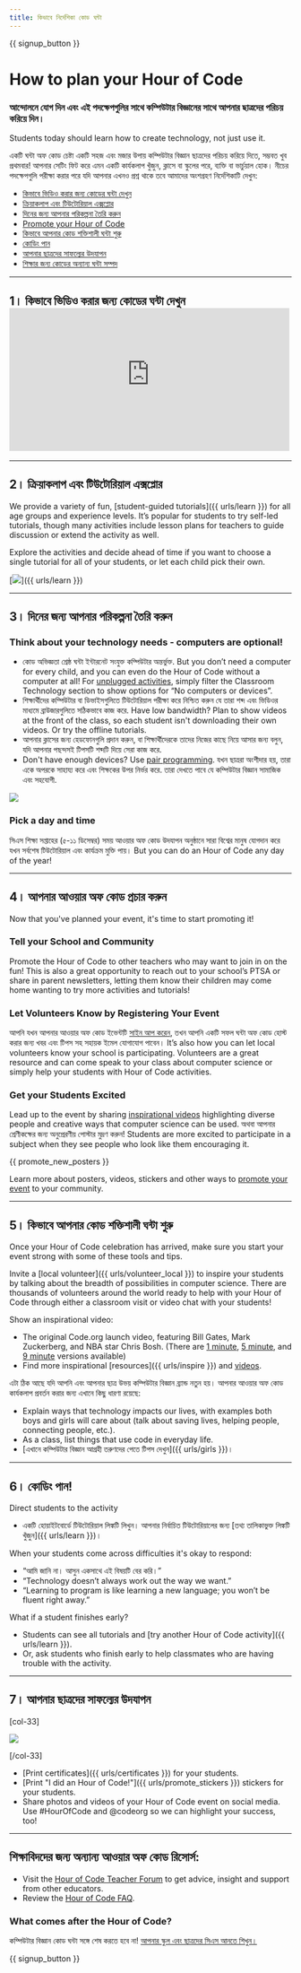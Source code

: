 ```yaml
---
title: কিভাবে নির্দেশিকা কোড ঘন্টা
---
```


{{ signup_button }}

# How to plan your Hour of Code

### আন্দোলনে যোগ দিন এবং এই পদক্ষেপগুলির সাথে কম্পিউটার বিজ্ঞানের সাথে আপনার ছাত্রদের পরিচয় করিয়ে দিন।

Students today should learn how to create technology, not just use it.

একটি ঘন্টা অফ কোড চেষ্টা একটি সহজ এবং মজার উপায় কম্পিউটার বিজ্ঞান ছাত্রদের পরিচয় করিয়ে দিতে, সম্ভবত খুব প্রথমবার! আপনার সেটিং ফিট করে এমন একটি কার্যকলাপ খুঁজুন, ক্লাসে বা স্কুলের পরে, ব্যক্তি বা ভার্চুয়াল হোক। নীচের পদক্ষেপগুলি পরীক্ষা</a> করার পরে যদি আপনার এখনও প্রশ্ন থাকে তবে আমাদের অংশগ্রহণ নির্দেশিকাটি দেখুন:</p> 

- [কিভাবে ভিডিও করার জন্য কোডের ঘন্টা দেখুন](#how-to-video)
- [ক্রিয়াকলাপ এবং টিউটোরিয়াল এক্সপ্লোর](#explore-activities)
- [দিনের জন্য আপনার পরিকল্পনা তৈরি করুন](#create-your-plan)
- [Promote your Hour of Code](#promote-your-hour)
- [কিভাবে আপনার কোড শক্তিশালী ঘন্টা শুরু](#how-to-start)
- [কোডিং পান](#code)
- [আপনার ছাত্রদের সাফল্যের উদযাপন](#celebrate)
- [শিক্ষার জন্য কোডের অন্যান্য ঘন্টা সম্পদ](#other-resources)

* * *

<a id="how-to-video"></a>

## 1। কিভাবে ভিডিও করার জন্য কোডের ঘন্টা দেখুন <iframe width="500" height="255" src="https://www.youtube-nocookie.com/embed/SrnvvWDm73k" frameborder="0" allowfullscreen></iframe> 

* * *

<a id="explore-activities"></a>

## 2। ক্রিয়াকলাপ এবং টিউটোরিয়াল এক্সপ্লোর

We provide a variety of fun, [student-guided tutorials]({{ urls/learn }}) for all age groups and experience levels. It’s popular for students to try self-led tutorials, though many activities include lesson plans for teachers to guide discussion or extend the activity as well.

Explore the activities and decide ahead of time if you want to choose a single tutorial for all of your students, or let each child pick their own.

[![](/images/tutorials.png)]({{ urls/learn }})

* * *

<a id="create-your-plan"></a>

## 3। দিনের জন্য আপনার পরিকল্পনা তৈরি করুন

### Think about your technology needs - computers are optional!

- কোড অভিজ্ঞতা শ্রেষ্ঠ ঘন্টা ইন্টারনেট সংযুক্ত কম্পিউটার অন্তর্ভুক্ত. But you don’t need a computer for every child, and you can even do the Hour of Code without a computer at all! For [unplugged activities](/learn), simply filter the Classroom Technology section to show options for “No computers or devices”.
- শিক্ষার্থীদের কম্পিউটার বা ডিভাইসগুলিতে টিউটোরিয়াল পরীক্ষা করে নিশ্চিত করুন যে তারা শব্দ এবং ভিডিওর মাধ্যমে ব্রাউজারগুলিতে সঠিকভাবে কাজ করে. Have low bandwidth? Plan to show videos at the front of the class, so each student isn't downloading their own videos. Or try the offline tutorials.
- আপনার ক্লাসের জন্য হেডফোনগুলি প্রদান করুন, বা শিক্ষার্থীদেরকে তাদের নিজের কাছে নিয়ে আসার জন্য বলুন, যদি আপনার পছন্দসই টিপসটি শব্দটি দিয়ে সেরা কাজ করে.
- Don't have enough devices? Use [pair programming](https://www.youtube.com/watch?v=vgkahOzFH2Q). যখন ছাত্ররা অংশীদার হয়, তারা একে অপরকে সাহায্য করে এবং শিক্ষকের উপর নির্ভর করে. তারা দেখতে পাবে যে কম্পিউটার বিজ্ঞান সামাজিক এবং সহযোগী.

<img src="/images/fit-600/group_ipad.jpg" />

### Pick a day and time

সিএস শিক্ষা সপ্তাহের (৫-১১ ডিসেম্বর) সময় আওয়ার অফ কোড উদযাপন অনুষ্ঠানে সারা বিশ্বের মানুষ যোগদান করে যখন সর্বশেষ টিউটোরিয়াল এবং কার্যক্রম মুক্তি পায়। But you can do an Hour of Code any day of the year!

* * *

<a id="promote-your-hour"></a>

## 4। আপনার আওয়ার অফ কোড প্রচার করুন

Now that you've planned your event, it's time to start promoting it!

### Tell your School and Community

Promote the Hour of Code to other teachers who may want to join in on the fun! This is also a great opportunity to reach out to your school’s PTSA or share in parent newsletters, letting them know their children may come home wanting to try more activities and tutorials!

### Let Volunteers Know by Registering Your Event

আপনি যখন আপনার আওয়ার অফ কোড ইভেন্টটি [সাইন আপ করেন](/#join), তখন আপনি একটি সফল ঘন্টা অফ কোড হোস্ট করার জন্য খবর এবং টিপস সহ সহায়ক ইমেল যোগাযোগ পাবেন। It’s also how you can let local volunteers know your school is participating. Volunteers are a great resource and can come speak to your class about computer science or simply help your students with Hour of Code activities.

### Get your Students Excited

Lead up to the event by sharing [inspirational videos](/promote/resources) highlighting diverse people and creative ways that computer science can be used. অথবা আপনার শ্রেণীকক্ষের জন্য অনুপ্রেরণীয় পোস্টার মুদ্রণ করুন! Students are more excited to participate in a subject when they see people who look like them encouraging it.

{{ promote_new_posters }}

Learn more about posters, videos, stickers and other ways to [promote your event](/promote/resources#posters) to your community.

* * *

<a id="how-to-start"></a>

## 5। কিভাবে আপনার কোড শক্তিশালী ঘন্টা শুরু

Once your Hour of Code celebration has arrived, make sure you start your event strong with some of these tools and tips.

Invite a [local volunteer]({{ urls/volunteer_local }}) to inspire your students by talking about the breadth of possibilities in computer science. There are thousands of volunteers around the world ready to help with your Hour of Code through either a classroom visit or video chat with your students!

Show an inspirational video:

- The original Code.org launch video, featuring Bill Gates, Mark Zuckerberg, and NBA star Chris Bosh. (There are [1 minute](https://www.youtube.com/watch?v=qYZF6oIZtfc), [5 minute](https://www.youtube.com/watch?v=nKIu9yen5nc), and [9 minute](https://www.youtube.com/watch?v=dU1xS07N-FA) versions available)
- Find more inspirational [resources]({{ urls/inspire }}) and [videos](https://www.youtube.com/playlist?list=PLzdnOPI1iJNfpD8i4Sx7U0y2MccnrNZuP).

এটা ঠিক আছে যদি আপনি এবং আপনার ছাত্র উভয় কম্পিউটার বিজ্ঞান ব্র্যান্ড নতুন হয়। আপনার আওয়ার অফ কোড কার্যকলাপ প্রবর্তন করার জন্য এখানে কিছু ধারণা রয়েছে:

- Explain ways that technology impacts our lives, with examples both boys and girls will care about (talk about saving lives, helping people, connecting people, etc.).
- As a class, list things that use code in everyday life.
- [এখানে কম্পিউটার বিজ্ঞান আগ্রহী তরুণদের পেতে টিপস দেখুন]({{ urls/girls }})।

* * *

<a id="code"></a>

## 6। কোডিং পান!

Direct students to the activity

- একটি হোয়াইটবোর্ডে টিউটোরিয়াল লিঙ্কটি লিখুন। আপনার নির্বাচিত টিউটোরিয়ালের জন্য [তথ্য তালিকাভুক্ত লিঙ্কটি খুঁজুন]({{ urls/learn }})।

When your students come across difficulties it's okay to respond:

- “আমি জানি না। আসুন একসাথে এই বিষয়টি বের করি।”
- “Technology doesn’t always work out the way we want.”
- “Learning to program is like learning a new language; you won’t be fluent right away.”

What if a student finishes early?

- Students can see all tutorials and [try another Hour of Code activity]({{ urls/learn }}).
- Or, ask students who finish early to help classmates who are having trouble with the activity.

* * *

<a id="celebrate"></a>

## 7। আপনার ছাত্রদের সাফল্যের উদযাপন

[col-33]

![](/images/fit-600/boy-certificate.jpg)

[/col-33]

- [Print certificates]({{ urls/certificates }}) for your students.
- [Print "I did an Hour of Code!"]({{ urls/promote_stickers }}) stickers for your students.
- Share photos and videos of your Hour of Code event on social media. Use #HourOfCode and @codeorg so we can highlight your success, too!

* * *

<a id="other-resources"></a>

## শিক্ষাবিদদের জন্য অন্যান্য আওয়ার অফ কোড রিসোর্স:

- Visit the [Hour of Code Teacher Forum](http://forum.code.org/c/plc/hour-of-code) to get advice, insight and support from other educators.
- Review the [Hour of Code FAQ](https://support.code.org/hc/en-us/categories/200147083-Hour-of-Code).

### What comes after the Hour of Code?

কম্পিউটার বিজ্ঞান কোড ঘন্টা সঙ্গে শেষ করতে হবে না! [আপনার স্কুল এবং ছাত্রদের সিএস আনতে শিখুন।](/beyond)

{{ signup_button }}